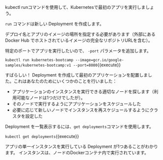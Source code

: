 kubectl runコマンドを使用して、Kubernetesで最初のアプリを実行しましょう。

`run` コマンドは新しい Deployment を作成します。

デプロイ名とアプリのイメージの場所を指定する必要があります（外部にある Docker Hub でホストされているイメージの完全なリポジトリURLを含む）。

特定のポートでアプリを実行したいので、 `-port` パラメータを追加します。

`kubectl run kubernetes-bootcamp --image=gcr.io/google-samples/kubernetes-bootcamp:v1 --port=8080`{{execute}}

すばらしい！
Deployment を作成して最初のアプリケーションを配置しました。これはあなたのためにいくつかのことを行いました：

* アプリケーションのインスタンスを実行できる適切なノードを探します（利用可能なノードは1つだけでしたが）。
* そのノードで実行するようにアプリケーションをスケジュールした
* 必要に応じて新しいノードでインスタンスを再スケジュールするようにクラスタを設定した

Deployment を一覧表示するには、`get deployments`コマンドを使用します。

`kubectl get deployments`{{execute}}

アプリの単一インスタンスを実行している Deployment が1つあることがわかります。
インスタンスは、ノードのDockerコンテナ内で実行されています。
